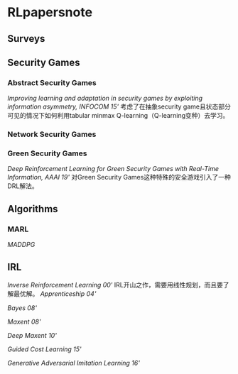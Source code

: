 # RLpapersnote
## Surveys

## Security Games

### Abstract Security Games
  *Improving learning and adaptation in security games by exploiting information asymmetry, INFOCOM 15'*
  考虑了在抽象security game且状态部分可见的情况下如何利用tabular minmax Q-learning（Q-learning变种）去学习。
### Network Security Games
  
### Green Security Games
  *Deep Reinforcement Learning for Green Security Games with Real-Time Information, AAAI 19'*
 对Green Security Games这种特殊的安全游戏引入了一种DRL解法。
## Algorithms

### MARL
  *MADDPG*

## IRL
  *Inverse Reinforcement Learning 00'*
  IRL开山之作，需要用线性规划，而且要了解最优解。
  *Apprenticeship 04'*
  
  *Bayes 08'*
  
  *Maxent 08'*
  
  *Deep Maxent 10'*
  
  *Guided Cost Learning 15'*
  
  *Generative Adversarial Imitation Learning 16'*
  
  
